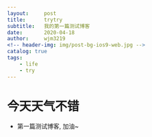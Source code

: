 ```yaml
---
layout:     post
title:      trytry
subtitle:   我的第一篇测试博客
date:       2020-04-18
author:     wjm3219
<!-- header-img: img/post-bg-ios9-web.jpg -->
catalog: true
tags:
    - life
    - try
---
```

# 今天天气不错

* 第一篇测试博客, 加油~